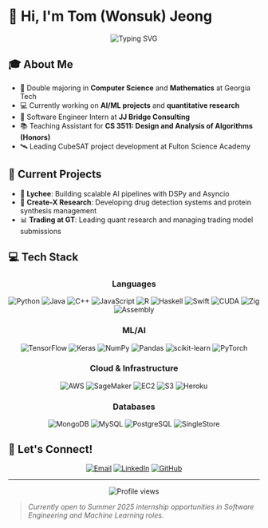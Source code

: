 # 👋 Hi, I'm Tom (Wonsuk) Jeong

<div align="center">
  <img src="https://readme-typing-svg.demolab.com?font=Fira+Code&duration=3000&pause=1000&color=2F81F7&center=true&vCenter=true&width=435&lines=Software+Engineer;AI+%26+ML+Enthusiast;Mathematics+Student;Problem+Solver" alt="Typing SVG" />
</div>

## 🎓 About Me
- 🏫 Double majoring in **Computer Science** and **Mathematics** at Georgia Tech
- 💻 Currently working on **AI/ML projects** and **quantitative research**
- 🚀 Software Engineer Intern at **JJ Bridge Consulting**
- 📚 Teaching Assistant for **CS 3511: Design and Analysis of Algorithms (Honors)**
- 🛰️ Leading CubeSAT project development at Fulton Science Academy

## 🔭 Current Projects
- 🌟 **Lychee**: Building scalable AI pipelines with DSPy and Asyncio
- 🧬 **Create-X Research**: Developing drug detection systems and protein synthesis management
- 📊 **Trading at GT**: Leading quant research and managing trading model submissions

## 💻 Tech Stack

<div align="center">

### Languages
![Python](https://img.shields.io/badge/Python-3776AB?style=for-the-badge&logo=python&logoColor=white)
![Java](https://img.shields.io/badge/Java-ED8B00?style=for-the-badge&logo=openjdk&logoColor=white)
![C++](https://img.shields.io/badge/C++-00599C?style=for-the-badge&logo=c%2B%2B&logoColor=white)
![JavaScript](https://img.shields.io/badge/JavaScript-F7DF1E?style=for-the-badge&logo=javascript&logoColor=black)
![R](https://img.shields.io/badge/R-276DC3?style=for-the-badge&logo=r&logoColor=white)
![Haskell](https://img.shields.io/badge/Haskell-5D4F85?style=for-the-badge&logo=haskell&logoColor=white)
![Swift](https://img.shields.io/badge/SwiftUI-F05138?style=for-the-badge&logo=swift&logoColor=white)
![CUDA](https://img.shields.io/badge/CUDA-76B900?style=for-the-badge&logo=nvidia&logoColor=white)
![Zig](https://img.shields.io/badge/Zig-F7A41D?style=for-the-badge&logo=zig&logoColor=white)
![Assembly](https://img.shields.io/badge/Assembly-654FF0?style=for-the-badge&logo=assembly&logoColor=white)

### ML/AI
![TensorFlow](https://img.shields.io/badge/TensorFlow-FF6F00?style=for-the-badge&logo=tensorflow&logoColor=white)
![Keras](https://img.shields.io/badge/Keras-D00000?style=for-the-badge&logo=keras&logoColor=white)
![NumPy](https://img.shields.io/badge/NumPy-013243?style=for-the-badge&logo=numpy&logoColor=white)
![Pandas](https://img.shields.io/badge/Pandas-150458?style=for-the-badge&logo=pandas&logoColor=white)
![scikit-learn](https://img.shields.io/badge/ScikitLearn-F7931E?style=for-the-badge&logo=scikit-learn&logoColor=white)
![PyTorch](https://img.shields.io/badge/PyTorch-EE4C2C?style=for-the-badge&logo=pytorch&logoColor=white)

### Cloud & Infrastructure
![AWS](https://img.shields.io/badge/AWS-232F3E?style=for-the-badge&logo=amazon-aws&logoColor=white)
![SageMaker](https://img.shields.io/badge/SageMaker-FF9900?style=for-the-badge&logo=amazon-aws&logoColor=white)
![EC2](https://img.shields.io/badge/EC2-FF9900?style=for-the-badge&logo=amazon-aws&logoColor=white)
![S3](https://img.shields.io/badge/S3-569A31?style=for-the-badge&logo=amazon-s3&logoColor=white)
![Heroku](https://img.shields.io/badge/Heroku-430098?style=for-the-badge&logo=heroku&logoColor=white)

### Databases
![MongoDB](https://img.shields.io/badge/MongoDB-4EA94B?style=for-the-badge&logo=mongodb&logoColor=white)
![MySQL](https://img.shields.io/badge/MySQL-4479A1?style=for-the-badge&logo=mysql&logoColor=white)
![PostgreSQL](https://img.shields.io/badge/PostgreSQL-316192?style=for-the-badge&logo=postgresql&logoColor=white)
![SingleStore](https://img.shields.io/badge/SingleStore-AA00FF?style=for-the-badge&logo=singlestore&logoColor=white)

</div>

## 🤝 Let's Connect!

<div align="center">

[![Email](https://img.shields.io/badge/Email-wjeong42%40gatech.edu-D14836?style=for-the-badge&logo=gmail&logoColor=white)](mailto:wjeong42@gatech.edu)
[![LinkedIn](https://img.shields.io/badge/LinkedIn-0077B5?style=for-the-badge&logo=linkedin&logoColor=white)](https://linkedin.com/in/yourlinkedin)
[![GitHub](https://img.shields.io/badge/GitHub-100000?style=for-the-badge&logo=github&logoColor=white)](https://github.com/yourgithub)

</div>

---

<div align="center">
  <img src="https://komarev.com/ghpvc/?username=yourusername&color=blueviolet&style=flat-square" alt="Profile views" />
</div>

> *Currently open to Summer 2025 internship opportunities in Software Engineering and Machine Learning roles.*